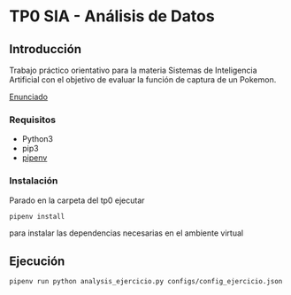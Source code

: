 
# TP0 SIA - Análisis de Datos

## Introducción

Trabajo práctico orientativo para la materia Sistemas de Inteligencia Artificial con el
objetivo de evaluar la función de captura de un Pokemon.

[Enunciado](docs/SIA_TP0.pdf)

### Requisitos

- Python3
- pip3
- [pipenv](https://pypi.org/project/pipenv/)

### Instalación

Parado en la carpeta del tp0 ejecutar

```sh
pipenv install
```

para instalar las dependencias necesarias en el ambiente virtual

## Ejecución

```
pipenv run python analysis_ejercicio.py configs/config_ejercicio.json
```

